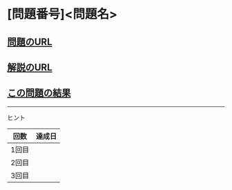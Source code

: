 # \[問題番号\]\<問題名\>

## [問題のURL]()

## [解説のURL]()

## [この問題の結果]()

<!---- 「問題の結果の見方」
 PROBLEMS→問題番号一覧→回答者数→accepted＋言語をセレクトする 
 ---->

-----
ヒント

|回数|達成日|
|---|-----|
|1回目||
|2回目||
|3回目||